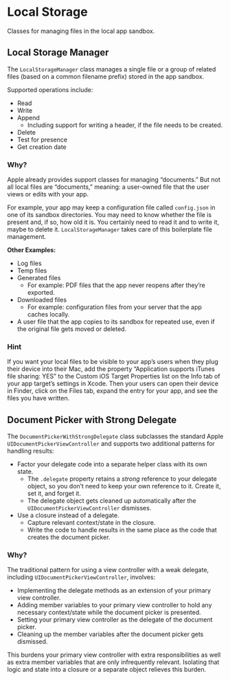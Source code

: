 # Local Storage

Classes for managing files in the local app sandbox.

## Local Storage Manager

The `LocalStorageManager` class manages a single file or a group of related files (based on a common filename prefix) stored in the app sandbox.

Supported operations include:
- Read
- Write
- Append
    - Including support for writing a header, if the file needs to be created.
- Delete
- Test for presence
- Get creation date

### Why?

Apple already provides support classes for managing “documents.” But not all local files are “documents,” meaning: a user-owned file that the user views or edits with your app.

For example, your app may keep a configuration file called `config.json` in one of its sandbox directories. You may need to know whether the file is present and, if so, how old it is. You certainly need to read it and to write it, maybe to delete it. `LocalStorageManager` takes care of this boilerplate file management.

**Other Examples:**
- Log files
- Temp files
- Generated files
	- For example: PDF files that the app never reopens after they’re exported.
- Downloaded files
	- For example: configuration files from your server that the app caches locally.
- A user file that the app copies to its sandbox for repeated use, even if the original file gets moved or deleted.

### Hint

If you want your local files to be visible to your app’s users when they plug their device into their Mac, add the property “Application supports iTunes file sharing: YES” to the Custom iOS Target Properties list on the Info tab of your app target’s settings in Xcode. Then your users can open their device in Finder, click on the Files tab, expand the entry for your app, and see the files you have written.

## Document Picker with Strong Delegate

The `DocumentPickerWithStrongDelegate` class subclasses the standard Apple `UIDocumentPickerViewController` and supports two additional patterns for handling results:
- Factor your delegate code into a separate helper class with its own state.
    - The `.delegate` property retains a *strong* reference to your delegate object, so you don’t need to keep your own reference to it. Create it, set it, and forget it.
    - The delegate object gets cleaned up automatically after the `UIDocumentPickerViewController` dismisses.
- Use a closure instead of a delegate.
    - Capture relevant context/state in the closure.
    - Write the code to handle results in the same place as the code that creates the document picker.

### Why?

The traditional pattern for using a view controller with a weak delegate, including `UIDocumentPickerViewController`, involves:
- Implementing the delegate methods as an extension of your primary view controller.
- Adding member variables to your primary view controller to hold any necessary context/state while the document picker is presented.
- Setting your primary view controller as the delegate of the document picker.
- Cleaning up the member variables after the document picker gets dismissed.

This burdens your primary view controller with extra responsibilities as well as extra member variables that are only infrequently relevant. Isolating that logic and state into a closure or a separate object relieves this burden.
